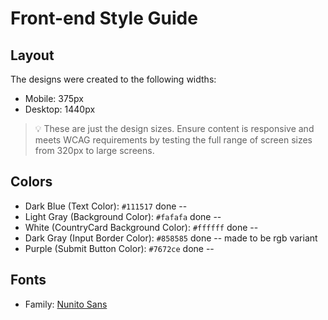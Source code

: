 # Front-end Style Guide

## Layout

The designs were created to the following widths:

- Mobile: 375px
- Desktop: 1440px

> 💡 These are just the design sizes. Ensure content is responsive and meets WCAG requirements by testing the full range of screen sizes from 320px to large screens.

## Colors

- Dark Blue (Text Color): `#111517` done --
- Light Gray (Background Color): `#fafafa` done --
- White (CountryCard Background Color): `#ffffff` done --
- Dark Gray (Input Border Color): `#858585` done -- made to be rgb variant
- Purple (Submit Button Color): `#7672ce` done --

## Fonts

- Family: [Nunito Sans](https://fonts.google.com/specimen/Nunito+Sans)
